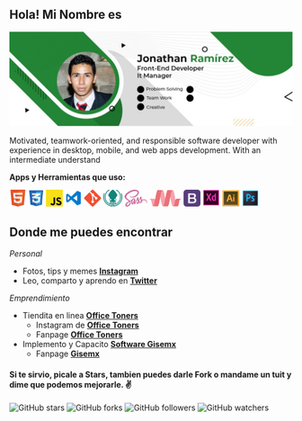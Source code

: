 
##  Hola! Mi Nombre es 

![](https://github.com/jnramirez95/jnramirez95/blob/main/img/1.jpeg?raw=truehttps://github.com/jnramirez95/jnramirez95/blob/main/img/1.jpeg?raw=true)
<!-- ![](https://github.com/jnramirez95/jnramirez95/blob/main/img/1.jpeg?raw=true) -->

Motivated, teamwork-oriented, and responsible software developer with experience in desktop, mobile, and web apps development. With an intermediate understand

**Apps y Herramientas que uso:**  

<code><img height="30" src="https://raw.githubusercontent.com/Davermx/Davermx/master/img/Html.png"></code>
<code><img height="30" src="https://raw.githubusercontent.com/Davermx/Davermx/master/img/Css.png"></code>
<code><img height="30" src="https://raw.githubusercontent.com/Davermx/Davermx/master/img/Js.png"></code>
<code><img height="30" src="https://raw.githubusercontent.com/Davermx/Davermx/master/img/Visual.png"></code>
<code><img height="30" src="https://raw.githubusercontent.com/Davermx/Davermx/master/img/Git.png"></code>
<code><img height="30" src="https://raw.githubusercontent.com/Davermx/Davermx/master/img/Gitkraken.png"></code>
<code><img height="30" src="https://raw.githubusercontent.com/Davermx/Davermx/master/img/Sass.png"></code>
<code><img height="30" src="https://raw.githubusercontent.com/Davermx/Davermx/master/img/Materializecss.png"></code>
<code><img height="30" src="https://raw.githubusercontent.com/Davermx/Davermx/master/img/Bootstrap.png"></code>
<code><img height="30" src="https://raw.githubusercontent.com/Davermx/Davermx/master/img/Xd.png"></code>
<code><img height="30" src="https://raw.githubusercontent.com/Davermx/Davermx/master/img/Ilustrator.png"></code>
<code><img height="30" src="https://raw.githubusercontent.com/Davermx/Davermx/master/img/Photoshop.png"></code>

## Donde me puedes encontrar

_Personal_
* Fotos, tips y memes **[Instagram]()**
* Leo, comparto y aprendo en **[Twitter]()**

_Emprendimiento_
* Tiendita en linea **[Office Toners](https://officetoners.com.mx)**
  + Instagram de **[Office Toners](https://www.instagram.com/officetoners/)**
  + Fanpage **[Office Toners](https://www.facebook.com/Officetoners1/)**
* Implemento y Capacito **[Software Gisemx](https://daguilera.com.mx/soluciones.html)**
  + Fanpage **[Gisemx](https://www.facebook.com/gisecancun/)**



#### Si te sirvio, picale a **Stars**, tambien puedes darle **Fork** o mandame un tuit y dime que podemos mejorarle. ✌️

![GitHub stars](https://img.shields.io/github/stars/Davermx/Davermx?style=social)
![GitHub forks](https://img.shields.io/github/forks/Davermx/Davermx?label=Fork&style=social)
![GitHub followers](https://img.shields.io/github/followers/Davermx?label=Follow&style=social)
![GitHub watchers](https://img.shields.io/github/watchers/Davermx/Davermx?style=social)

